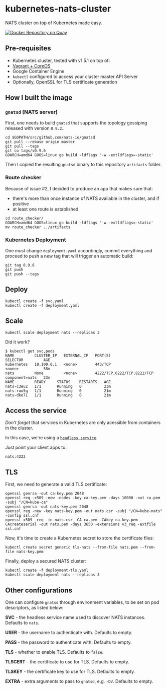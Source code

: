 # kubernetes-nats-cluster
NATS cluster on top of Kubernetes made easy.

[![Docker Repository on Quay](https://quay.io/repository/pires/docker-nats/status "Docker Repository on Quay")](https://quay.io/repository/pires/docker-nats)

## Pre-requisites

* Kubernetes cluster, tested with v1.5.1 on top of:
 * [Vagrant + CoreOS](https://github.com/pires/kubernetes-vagrant-coreos-cluster)
 * Google Container Engine
* `kubectl` configured to access your cluster master API Server
* Optionally, OpenSSL for TLS certificate generation

## How I built the image

### `gnatsd` (NATS server)
First, one needs to build `gnatsd` that supports the topology gossiping released with version `0.9.2`..
```
cd $GOPATH/src/github.com/nats-io/gnatsd
git pull --rebase origin master
git pull --tags
git co tags/v0.9.6
GOARCH=amd64 GOOS=linux go build -ldflags '-w -extldflags=-static'
```

Then I copied the resulting `gnatsd` binary to this repository `artifacts` folder.

### Route checker

Because of issue #2, I decided to produce an app that makes sure that:
* there's more than once instance of NATS available in the cluster, and if positive
* at least one route is established
```
cd route_checker/
GOARCH=amd64 GOOS=linux go build -ldflags '-w -extldflags=-static'
mv route_checker ../artifacts
```

### Kubernetes Deployment

One must change `deployment.yaml` accordingly, commit everything and proceed to push a new tag that will trigger an automatic build:
```
git tag 0.9.6
git push
git push --tags
```

## Deploy

```
kubectl create -f svc.yaml
kubectl create -f deployment.yaml
```

## Scale

```
kubectl scale deployment nats --replicas 3
```

Did it work?

```
$ kubectl get svc,pods
NAME         CLUSTER_IP   EXTERNAL_IP   PORT(S)                      SELECTOR         AGE
kubernetes   10.100.0.1   <none>        443/TCP                      <none>           58m
nats         None         <none>        4222/TCP,6222/TCP,8222/TCP   component=nats   23m
NAME         READY     STATUS    RESTARTS   AGE
nats-c3eu2   1/1       Running   0          23m
nats-ruu5q   1/1       Running   0          21m
nats-dke71   1/1       Running   0          21m
```

## Access the service

*Don't forget* that services in Kubernetes are only acessible from containers in the cluster.

In this case, we're using a [`headless service`](http://kubernetes.io/v1.1/docs/user-guide/services.html#headless-services).

Just point your client apps to:
```
nats:4222
```

## TLS

First, we need to generate a valid TLS certificate:
```
openssl genrsa -out ca-key.pem 2048
openssl req -x509 -new -nodes -key ca-key.pem -days 10000 -out ca.pem -subj "/CN=kube-ca"
openssl genrsa -out nats-key.pem 2048
openssl req -new -key nats-key.pem -out nats.csr -subj "/CN=kube-nats" -config ssl.cnf
openssl x509 -req -in nats.csr -CA ca.pem -CAkey ca-key.pem -CAcreateserial -out nats.pem -days 3650 -extensions v3_req -extfile ssl.cnf
```

Now, it's time to create a Kubernetes secret to store the certificate files:
```
kubectl create secret generic tls-nats --from-file nats.pem --from-file nats-key.pem
```

Finally, deploy a secured NATS cluster:
```
kubectl create -f deployment-tls.yaml
kubectl scale deployment nats --replicas 3
```

## Other configurations

One can configure `gnatsd` through environment variables, to be set on pod descriptors, as listed below:

**SVC** - the headless service name used to discover NATS instances. Defaults to `nats`.

**USER** - the username to authenticate with. Defaults to empty.

**PASS** - the password to authenticate with. Defaults to empty.

**TLS** - whether to enable TLS. Defaults to `false`.

**TLSCERT** - the certificate to use for TLS. Defaults to empty.

**TLSKEY** - the certificate key to use for TLS. Defaults to empty.

**EXTRA** - extra arguments to pass to `gnatsd`, e.g. `-DV`. Defaults to empty.
